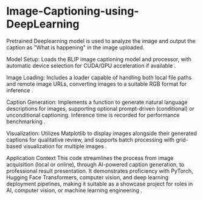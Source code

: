 # Image-Captioning-using-DeepLearning
Pretrained Deeplearning model is used to analyze the image and output the caption as "What is happening" in the image uploaded. 

Model Setup:
Loads the BLIP image captioning model and processor, with automatic device selection for CUDA/GPU acceleration if available .

Image Loading:
Includes a loader capable of handling both local file paths and remote image URLs, converting images to a suitable RGB format for inference .

Caption Generation:
Implements a function to generate natural language descriptions for images, supporting optional prompt-driven (conditional) or unconditional captioning. Inference time is recorded for performance benchmarking .

Visualization:
Utilizes Matplotlib to display images alongside their generated captions for qualitative review, and supports batch processing with grid-based visualization for multiple images .

Application Context
This code streamlines the process from image acquisition (local or online), through AI-powered caption generation, to professional result presentation. It demonstrates proficiency with PyTorch, Hugging Face Transformers, computer vision, and deep learning deployment pipelines, making it suitable as a showcase project for roles in AI, computer vision, or machine learning engineering .
